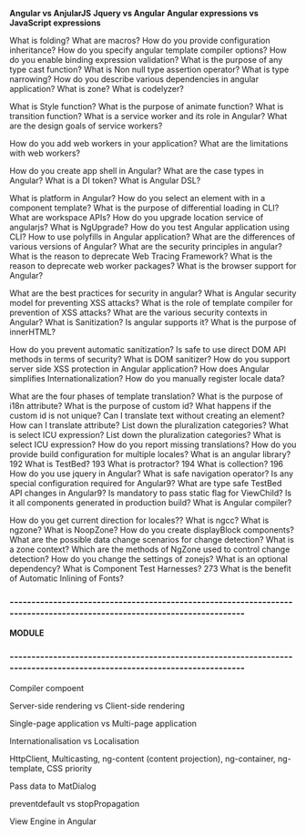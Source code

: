 **Angular vs AnjularJS**
**Jquery vs Angular**
**Angular expressions vs JavaScript expressions**

What is folding?
What are macros?
How do you provide configuration inheritance?
How do you specify angular template compiler options?
How do you enable binding expression validation?
What is the purpose of any type cast function?
What is Non null type assertion operator?
What is type narrowing?
How do you describe various dependencies in angular application?
What is zone?
What is codelyzer?

What is Style function?
What is the purpose of animate function?
What is transition function?
What is a service worker and its role in Angular?
What are the design goals of service workers?

How do you add web workers in your application?
What are the limitations with web workers?

How do you create app shell in Angular?
What are the case types in Angular?
What is a DI token?
What is Angular DSL?

What is platform in Angular?
How do you select an element with in a component template?
What is the purpose of differential loading in CLI?
What are workspace APIs?
How do you upgrade location service of angularjs?
What is NgUpgrade?
How do you test Angular application using CLI?
How to use polyfills in Angular application?
What are the differences of various versions of Angular?
What are the security principles in angular?
What is the reason to deprecate Web Tracing Framework?
What is the reason to deprecate web worker packages?
What is the browser support for Angular?


What are the best practices for security in angular?
What is Angular security model for preventing XSS attacks?
What is the role of template compiler for prevention of XSS attacks?
What are the various security contexts in Angular?
What is Sanitization? Is angular supports it?
What is the purpose of innerHTML?

How do you prevent automatic sanitization?
Is safe to use direct DOM API methods in terms of security?
What is DOM sanitizer?
How do you support server side XSS protection in Angular application?
How does Angular simplifies Internationalization?
How do you manually register locale data?

What are the four phases of template translation?
What is the purpose of i18n attribute?
What is the purpose of custom id?
What happens if the custom id is not unique?
Can I translate text without creating an element?
How can I translate attribute?
List down the pluralization categories?
What is select ICU expression?
List down the pluralization categories?
What is select ICU expression?
How do you report missing translations?
How do you provide build configuration for multiple locales?
What is an angular library?
192	What is TestBed?
193	What is protractor?
194	What is collection?
196	How do you use jquery in Angular?
What is safe navigation operator?
Is any special configuration required for Angular9?
What are type safe TestBed API changes in Angular9?
Is mandatory to pass static flag for ViewChild?
Is it all components generated in production build?
What is Angular compiler?

How do you get current direction for locales??
What is ngcc?
What is ngzone?
What is NoopZone?
How do you create displayBlock components?
What are the possible data change scenarios for change detection?
What is a zone context?
Which are the methods of NgZone used to control change detection?
How do you change the settings of zonejs?
What is an optional dependency?
What is Component Test Harnesses?
273	What is the benefit of Automatic Inlining of Fonts?
### ----------------------------------------------------------------------------------------------------------------------- ###
**MODULE**

<!-- metadata-->

<!-- service injector -->

<!-- HttpClient Module -->

<!-- angular animation -->




### ----------------------------------------------------------------------------------------------------------------------- ###

Compiler
compoent

Server-side rendering vs Client-side rendering

Single-page application vs Multi-page application

Internationalisation vs Localisation

HttpClient, Multicasting, ng-content (content projection), ng-container, ng-template, CSS priority

Pass data to MatDialog

preventdefault vs stopPropagation

View Engine in Angular